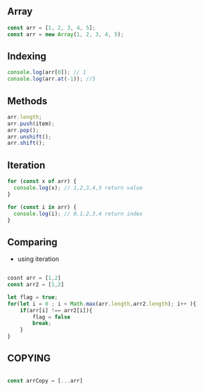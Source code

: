 ## Array

```js
const arr = [1, 2, 3, 4, 5];
const arr = new Array(1, 2, 3, 4, 5);
```

## Indexing

```js
console.log(arr[0]); // 1
console.log(arr.at(-1)); //5
```

## Methods

```js
arr.length;
arr.push(item);
arr.pop();
arr.unshift();
arr.shift();
```

## Iteration

```js
for (const x of arr) {
  console.log(x); // 1,2,3,4,5 return value
}

for (const i in arr) {
  console.log(i); // 0,1,2,3,4 return index
}
```

## Comparing

- using iteration

```js

cosnt arr = [1,2]
const arr2 = [1,2]

let flag = true;
for(let i = 0 ; i < Math.max(arr.length,arr2.length); i++ ){
    if(arr[i] !== arr2[i]){
        flag = false
        break;
    }
}
```

## COPYING 

```js

const arrCopy = [...arr]

```

